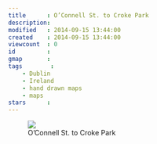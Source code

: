 ```yaml
---
title      : O’Connell St. to Croke Park
description: 
modified   : 2014-09-15 13:44:00
created    : 2014-09-15 13:44:00
viewcount  : 0
id         : 
gmap       : 
tags        :
    - Dublin
    - Ireland
    - hand drawn maps
    - maps
stars      : 
---
```


<figure>
    <img src="img055.png">
    <figcaption>O’Connell St. to Croke Park</figcaption>
</figure>


